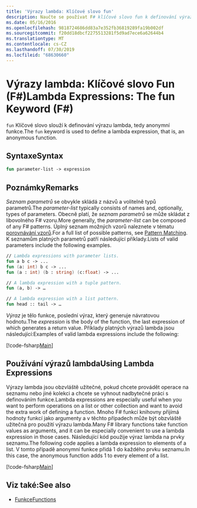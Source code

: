 ```yaml
---
title: 'Výrazy lambda: Klíčové slovo fun'
description: Naučte se používat F# klíčové slovo fun k definování výrazu lambda, který je anonymní funkce.
ms.date: 05/16/2016
ms.openlocfilehash: 9818724686dd83a7e352fb36819289fa19b002df
ms.sourcegitcommit: f20dd18dbcf2275513281f5d9ad7ece6a62644b4
ms.translationtype: MT
ms.contentlocale: cs-CZ
ms.lasthandoff: 07/30/2019
ms.locfileid: "68630660"
---
```

# <a name="lambda-expressions-the-fun-keyword-f"></a><span data-ttu-id="bcf91-103">Výrazy lambda: Klíčové slovo Fun (F#)</span><span class="sxs-lookup"><span data-stu-id="bcf91-103">Lambda Expressions: The fun Keyword (F#)</span></span>

<span data-ttu-id="bcf91-104">`fun` Klíčové slovo slouží k definování výrazu lambda, tedy anonymní funkce.</span><span class="sxs-lookup"><span data-stu-id="bcf91-104">The `fun` keyword is used to define a lambda expression, that is, an anonymous function.</span></span>

## <a name="syntax"></a><span data-ttu-id="bcf91-105">Syntaxe</span><span class="sxs-lookup"><span data-stu-id="bcf91-105">Syntax</span></span>

```fsharp
fun parameter-list -> expression
```

## <a name="remarks"></a><span data-ttu-id="bcf91-106">Poznámky</span><span class="sxs-lookup"><span data-stu-id="bcf91-106">Remarks</span></span>

<span data-ttu-id="bcf91-107">*Seznam parametrů* se obvykle skládá z názvů a volitelně typů parametrů.</span><span class="sxs-lookup"><span data-stu-id="bcf91-107">The *parameter-list* typically consists of names and, optionally, types of parameters.</span></span> <span data-ttu-id="bcf91-108">Obecně platí, že *seznam parametrů* se může skládat z libovolného F# vzoru.</span><span class="sxs-lookup"><span data-stu-id="bcf91-108">More generally, the *parameter-list* can be composed of any F# patterns.</span></span> <span data-ttu-id="bcf91-109">Úplný seznam možných vzorů naleznete v tématu [porovnávání vzorů](../pattern-matching.md).</span><span class="sxs-lookup"><span data-stu-id="bcf91-109">For a full list of possible patterns, see [Pattern Matching](../pattern-matching.md).</span></span> <span data-ttu-id="bcf91-110">K seznamům platných parametrů patří následující příklady.</span><span class="sxs-lookup"><span data-stu-id="bcf91-110">Lists of valid parameters include the following examples.</span></span>

```fsharp
// Lambda expressions with parameter lists.
fun a b c -> ...
fun (a: int) b c -> ...
fun (a : int) (b : string) (c:float) -> ...

// A lambda expression with a tuple pattern.
fun (a, b) -> …

// A lambda expression with a list pattern.
fun head :: tail -> …
```

<span data-ttu-id="bcf91-111">*Výraz* je tělo funkce, poslední výraz, který generuje návratovou hodnotu.</span><span class="sxs-lookup"><span data-stu-id="bcf91-111">The *expression* is the body of the function, the last expression of which generates a return value.</span></span> <span data-ttu-id="bcf91-112">Příklady platných výrazů lambda jsou následující:</span><span class="sxs-lookup"><span data-stu-id="bcf91-112">Examples of valid lambda expressions include the following:</span></span>

[!code-fsharp[Main](~/samples/snippets/fsharp/lang-ref-1/snippet301.fs)]

## <a name="using-lambda-expressions"></a><span data-ttu-id="bcf91-113">Používání výrazů lambda</span><span class="sxs-lookup"><span data-stu-id="bcf91-113">Using Lambda Expressions</span></span>

<span data-ttu-id="bcf91-114">Výrazy lambda jsou obzvláště užitečné, pokud chcete provádět operace na seznamu nebo jiné kolekci a chcete se vyhnout nadbytečné práci s definováním funkce.</span><span class="sxs-lookup"><span data-stu-id="bcf91-114">Lambda expressions are especially useful when you want to perform operations on a list or other collection and want to avoid the extra work of defining a function.</span></span> <span data-ttu-id="bcf91-115">Mnoho F# funkcí knihovny přijímá hodnoty funkcí jako argumenty a v těchto případech může být obzvláště užitečná pro použití výrazu lambda.</span><span class="sxs-lookup"><span data-stu-id="bcf91-115">Many F# library functions take function values as arguments, and it can be especially convenient to use a lambda expression in those cases.</span></span> <span data-ttu-id="bcf91-116">Následující kód použije výraz lambda na prvky seznamu.</span><span class="sxs-lookup"><span data-stu-id="bcf91-116">The following code applies a lambda expression to elements of a list.</span></span> <span data-ttu-id="bcf91-117">V tomto případě anonymní funkce přidá 1 do každého prvku seznamu.</span><span class="sxs-lookup"><span data-stu-id="bcf91-117">In this case, the anonymous function adds 1 to every element of a list.</span></span>

[!code-fsharp[Main](~/samples/snippets/fsharp/lang-ref-1/snippet302.fs)]

## <a name="see-also"></a><span data-ttu-id="bcf91-118">Viz také:</span><span class="sxs-lookup"><span data-stu-id="bcf91-118">See also</span></span>

- [<span data-ttu-id="bcf91-119">Funkce</span><span class="sxs-lookup"><span data-stu-id="bcf91-119">Functions</span></span>](index.md)
